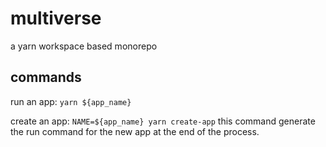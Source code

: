 # multiverse

a yarn workspace based monorepo

## commands

run an app: `yarn ${app_name}`

create an app: `NAME=${app_name} yarn create-app` this command generate the run command for the new app at the end of the process.

